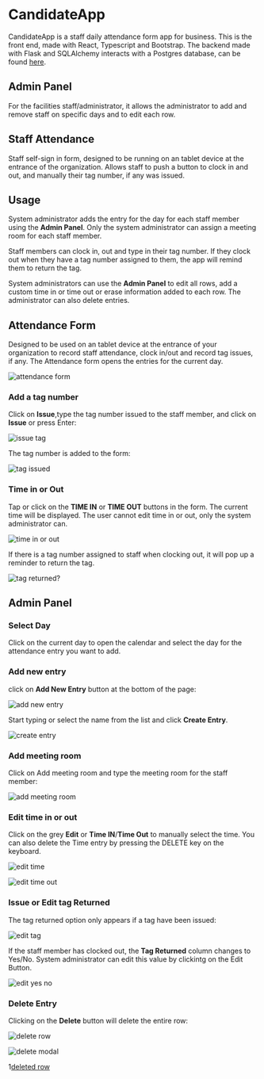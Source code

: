 # CandidateApp

CandidateApp is a staff daily attendance form app for business.  This is the front end, made with React, Typescript and Bootstrap.  The backend made with Flask and SQLAlchemy interacts with a Postgres database, can be found [here](https://github.com/ajcastany/candidate1-backend).

## Admin Panel

For the facilities staff/administrator, it allows the administrator to add and remove staff on specific days and to edit each row.

## Staff Attendance

Staff self-sign in form, designed to be running on an tablet device at the entrance of the organization.  Allows staff to push a button to clock in and out, and manually their tag number, if any was issued.

## Usage

System administrator adds the entry for the day for each staff member using the **Admin Panel**.  Only the system administrator can assign a meeting room for each staff member.

Staff members can clock in, out and type in their tag number.  If they clock out when they have a tag number assigned to them, the app will remind them to return the tag.

System administrators can use the **Admin Panel** to edit all rows, add a custom time in or time out or erase information added to each row.  The administrator can also delete entries.

## Attendance Form

Designed to be used on an tablet device at the entrance of your organization to record staff attendance, clock in/out and record tag issues, if any.  The Attendance form opens the entries for the current day.

![attendance form](.github/images/form_1.png)

### Add a tag number

Click on **Issue**,type the tag number issued to the staff member, and click on **Issue** or press Enter:

![issue tag](.github/images/tag_1.png)

The tag number is added to the form:

![tag issued](.github/images/tag_2.png)


### Time in or Out

Tap or click on the **TIME IN** or **TIME OUT** buttons in the form.  The current time will be displayed.  The user cannot edit time in or out, only the system administrator can.

![time in or out](.github/images/form_2.png)

If there is a tag number assigned to staff when clocking out, it will pop up a reminder to return the tag.

![tag returned?](.github/images/tag_returned.png)

## Admin Panel

### Select Day

Click on the current day to open the calendar and select the day for the attendance entry you want to add.

### Add new entry

click on **Add New Entry** button at the bottom of the page:

![add new entry](.github/images/admin_panel_empty.png)

Start typing or select the name from the list and click **Create Entry**.

![create entry](.github/images/create_entry.png)


### Add meeting room

Click on Add meeting room and type the meeting room for the staff member:

![add meeting room](.github/images/room_1.png)

### Edit time in or out

Click on the grey **Edit** or **Time IN**/**Time Out** to manually select the time.  You can also delete the Time entry by pressing the DELETE key on the keyboard.

![edit time](.github/images/edit_times.png)

![edit time out](.github/images/edit_time_out.png)

### Issue or Edit tag Returned

The tag returned option only appears if a tag have been issued:

![edit tag](.github/images/tag_edit.png)

If the staff member has clocked out, the **Tag Returned** column changes to Yes/No.  System administrator can edit this value by clickintg on the Edit Button.

![edit yes no](.github/images/yes_tag_edit.png)

### Delete Entry

Clicking on the **Delete** button will delete the entire row:

![delete row](.github/images/detele_row.png)

![delete modal](.github/images/del_modal.png)

1[deleted row](.github/images/deleted_row.png)
